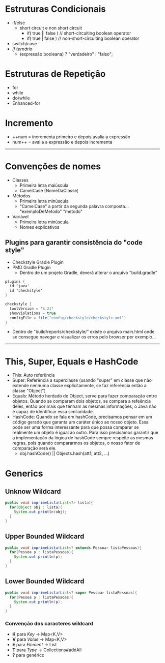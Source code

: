 # Estruturas Condicionais

- if/else
  - short circuit e non short circuit  
    - if( true || false ) // short-circuiting boolean operator  
    - if( true | false )  // non-short-circuiting boolean operator  
- switch/case
- *if ternário*  
  - (expressão booleana) ? "verdadeiro" : "falso";

# Estruturas de Repetição

- for
- while
- do/while
- Enhanced-for

# Incremento

- ++num = incrementa primeiro e depois avalia a expressão  
- num++ = avalia a expressão e depois incrementa  

---

# Convenções de nomes

- Classes
  - Primeira letra maiúscula
  - CamelCase (NomeDaClasse)
- Métodos
  - Primeira letra minúscula
  - "CamelCase" a partir da segunda palavra composta... "exemploDeMetodo" "metodo"
- Variável
  - Primeira letra minúscula
  - Nomes explicativos

## Plugins para garantir consistência do "code style"
- Checkstyle Gradle Plugin
- PMD Gradle Plugin
  - Dentro de um projeto Gradle, deverá alterar o arquivo "build.gradle"

~~~java
plugins {
  id 'java'
  id 'checkstyle'
}

checkstyle {
  toolVersion = '8.21'
  showViolations = true
  configFile = file("config/checkstyle/checkstyle.xml")
}
~~~
- Dentro de "build/reports/checkstyle/" existe o arquivo main.html onde se consegue navegar e visualizar os erros pelo browser por exemplo...  

---

# This, Super, Equals e HashCode
- This: Auto referência  
- Super: Referência a superclasse (usando "super" em classe que não extende nenhuma classe explícitamente, se faz referência então a classe "Object")  
- Equals: Método herdado de Object, serve para fazer comparação entre objetos. Quando se comparam dois objetos, se compara a refeência deles, então por mais que tenham as mesmas informações, o Java não é capaz de identificar essa similaridade.  
- HashCode: Quando se fala em hashCode, precisamos pensar em um código gerado que garanta um caráter único ao nosso objeto. Essa pode ser uma forma interessante para que possa comparar se realmente um objeto é igual ao outro. Para isso precisamos garantir que a implementação da lógica de hashCode sempre respeite as mesmas regras, pois quando compararmos os objetos, o nosso fator de comparação será ele.
  - obj.hashCode() || Objects.hash(att1, att2, ...)  

# Generics  
## Unknow Wildcard  
~~~java
public void imprimeLista(List<?> lista){
  for(Object obj : lista){
    System.out.println(obj);
  }
}
~~~  
## Upper Bounded Wildcard  
~~~java
public void imprimeLista(List<? extends Pessoa> listaPessoas){
  for(Pessoa p : listaPessoas){
    System.out.println(p);
  }
}
~~~
## Lower Bounded Wildcard  
~~~java
public void imprimeLista(List<? super Pessoa> listaPessoas){
  for(Pessoa p : listaPessoas){
    System.out.println(p);
  }
}
~~~
### Convenção dos caracteres wildcard
- **K** para *Key* -> Map<K,V>
- **V** para *Value* -> Map<K,V>
- **E** para *Element* -> List<E>
- **T** para *Type* -> Collections#addAll
- **?** para genérico
